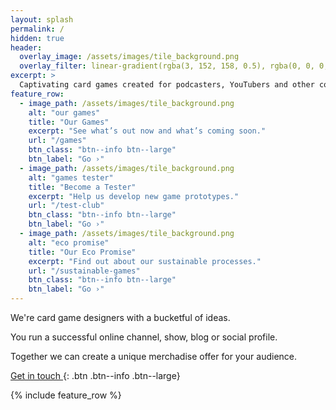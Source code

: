 ```yaml
---
layout: splash
permalink: /
hidden: true
header:
  overlay_image: /assets/images/tile_background.png
  overlay_filter: linear-gradient(rgba(3, 152, 158, 0.5), rgba(0, 0, 0, 0.5))
excerpt: >
  Captivating card games created for podcasters, YouTubers and other content creators.
feature_row:
  - image_path: /assets/images/tile_background.png
    alt: "our games"
    title: "Our Games"
    excerpt: "See what’s out now and what’s coming soon."
    url: "/games"
    btn_class: "btn--info btn--large"
    btn_label: "Go ›"
  - image_path: /assets/images/tile_background.png
    alt: "games tester"
    title: "Become a Tester"
    excerpt: "Help us develop new game prototypes."
    url: "/test-club"
    btn_class: "btn--info btn--large"
    btn_label: "Go ›"
  - image_path: /assets/images/tile_background.png
    alt: "eco promise"
    title: "Our Eco Promise"
    excerpt: "Find out about our sustainable processes."
    url: "/sustainable-games"
    btn_class: "btn--info btn--large"
    btn_label: "Go ›"      
---
```


We're card game designers with a bucketful of ideas.

You run a successful online channel, show, blog or social profile.

Together we can create a unique merchadise offer for your audience.

[Get in touch <i class="fa fa-angle-right"></i>](/contact){: .btn .btn--info .btn--large}

{% include feature_row %}
